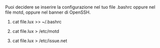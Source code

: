 Puoi decidere se inserire la configurazione nel tuo file .bashrc oppure nel file motd, oppure nel banner di OpenSSH.

1. cat file.lux >> ~/.bashrc

2. cat file.lux > /etc/motd

3. cat file.lux > /etc/issue.net
